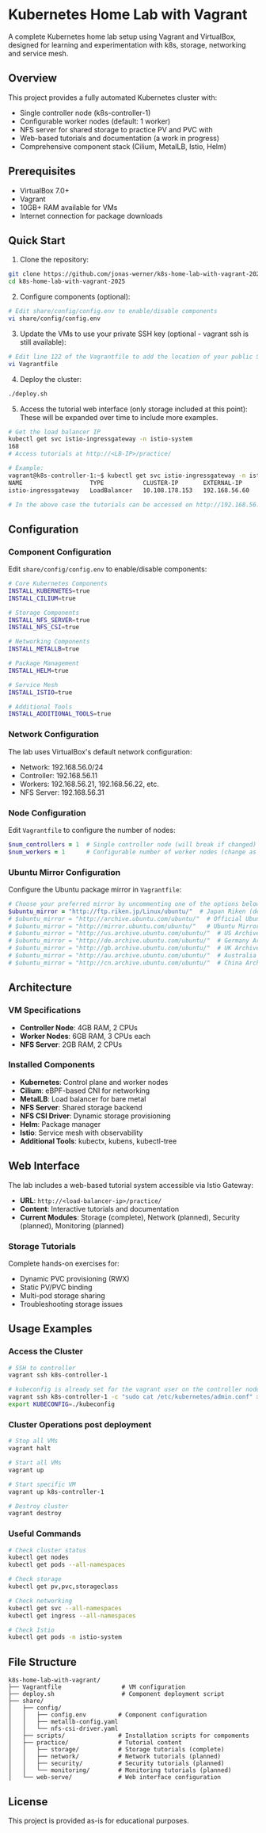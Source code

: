 # Kubernetes Home Lab with Vagrant

A complete Kubernetes home lab setup using Vagrant and VirtualBox, designed for learning and experimentation with k8s, storage, networking and service mesh.

## Overview

This project provides a fully automated Kubernetes cluster with:
- Single controller node (k8s-controller-1)
- Configurable worker nodes (default: 1 worker)
- NFS server for shared storage to practice PV and PVC with
- Web-based tutorials and documentation (a work in progress)
- Comprehensive component stack (Cilium, MetalLB, Istio, Helm)

## Prerequisites

- VirtualBox 7.0+
- Vagrant
- 10GB+ RAM available for VMs
- Internet connection for package downloads

## Quick Start

1. Clone the repository:
```bash
git clone https://github.com/jonas-werner/k8s-home-lab-with-vagrant-2025.git
cd k8s-home-lab-with-vagrant-2025
```

2. Configure components (optional):
```bash
# Edit share/config/config.env to enable/disable components
vi share/config/config.env
```

3. Update the VMs to use your private SSH key (optional - vagrant ssh is still available):
```bash
# Edit line 122 of the Vagrantfile to add the location of your public SSH key
vi Vagrantfile
```

4. Deploy the cluster:
```bash
./deploy.sh
```

5. Access the tutorial web interface (only storage included at this point):
These will be expanded over time to include more examples. 

```bash
# Get the load balancer IP
kubectl get svc istio-ingressgateway -n istio-system
168
# Access tutorials at http://<LB-IP>/practice/

# Example:
vagrant@k8s-controller-1:~$ kubectl get svc istio-ingressgateway -n istio-system
NAME                   TYPE           CLUSTER-IP       EXTERNAL-IP     PORT(S)                                      AGE
istio-ingressgateway   LoadBalancer   10.108.178.153   192.168.56.60   15021:31920/TCP,80:30434/TCP,443:30985/TCP   26h

# In the above case the tutorials can be accessed on http://192.168.56.60/practice/

```

## Configuration

### Component Configuration

Edit `share/config/config.env` to enable/disable components:

```bash
# Core Kubernetes Components
INSTALL_KUBERNETES=true
INSTALL_CILIUM=true

# Storage Components
INSTALL_NFS_SERVER=true
INSTALL_NFS_CSI=true

# Networking Components
INSTALL_METALLB=true

# Package Management
INSTALL_HELM=true

# Service Mesh
INSTALL_ISTIO=true

# Additional Tools
INSTALL_ADDITIONAL_TOOLS=true
```

### Network Configuration

The lab uses VirtualBox's default network configuration:
- Network: 192.168.56.0/24
- Controller: 192.168.56.11
- Workers: 192.168.56.21, 192.168.56.22, etc.
- NFS Server: 192.168.56.31

### Node Configuration

Edit `Vagrantfile` to configure the number of nodes:

```ruby
$num_controllers = 1  # Single controller node (will break if changed)
$num_workers = 1      # Configurable number of worker nodes (change as required)
```

### Ubuntu Mirror Configuration

Configure the Ubuntu package mirror in `Vagrantfile`:

```ruby
# Choose your preferred mirror by uncommenting one of the options below:
$ubuntu_mirror = "http://ftp.riken.jp/Linux/ubuntu/"  # Japan Riken (default)
# $ubuntu_mirror = "http://archive.ubuntu.com/ubuntu/"  # Official Ubuntu Archive
# $ubuntu_mirror = "http://mirror.ubuntu.com/ubuntu/"   # Ubuntu Mirror Network
# $ubuntu_mirror = "http://us.archive.ubuntu.com/ubuntu/"  # US Archive
# $ubuntu_mirror = "http://de.archive.ubuntu.com/ubuntu/"  # Germany Archive
# $ubuntu_mirror = "http://gb.archive.ubuntu.com/ubuntu/"  # UK Archive
# $ubuntu_mirror = "http://au.archive.ubuntu.com/ubuntu/"  # Australia Archive
# $ubuntu_mirror = "http://cn.archive.ubuntu.com/ubuntu/"  # China Archive
```

## Architecture

### VM Specifications

- **Controller Node**: 4GB RAM, 2 CPUs
- **Worker Nodes**: 6GB RAM, 3 CPUs each
- **NFS Server**: 2GB RAM, 2 CPUs

### Installed Components

- **Kubernetes**: Control plane and worker nodes
- **Cilium**: eBPF-based CNI for networking
- **MetalLB**: Load balancer for bare metal
- **NFS Server**: Shared storage backend
- **NFS CSI Driver**: Dynamic storage provisioning
- **Helm**: Package manager
- **Istio**: Service mesh with observability
- **Additional Tools**: kubectx, kubens, kubectl-tree

## Web Interface

The lab includes a web-based tutorial system accessible via Istio Gateway:

- **URL**: `http://<load-balancer-ip>/practice/`
- **Content**: Interactive tutorials and documentation
- **Current Modules**: Storage (complete), Network (planned), Security (planned), Monitoring (planned)

### Storage Tutorials

Complete hands-on exercises for:
- Dynamic PVC provisioning (RWX)
- Static PV/PVC binding
- Multi-pod storage sharing
- Troubleshooting storage issues

## Usage Examples

### Access the Cluster

```bash
# SSH to controller
vagrant ssh k8s-controller-1

# kubeconfig is already set for the vagrant user on the controller node, but if you manually want to copy kubeconfig to local machine:
vagrant ssh k8s-controller-1 -c "sudo cat /etc/kubernetes/admin.conf" > kubeconfig
export KUBECONFIG=./kubeconfig
```

### Cluster Operations post deployment

```bash
# Stop all VMs 
vagrant halt

# Start all VMs
vagrant up

# Start specific VM
vagrant up k8s-controller-1

# Destroy cluster
vagrant destroy
```

### Useful Commands

```bash
# Check cluster status
kubectl get nodes
kubectl get pods --all-namespaces

# Check storage
kubectl get pv,pvc,storageclass

# Check networking
kubectl get svc --all-namespaces
kubectl get ingress --all-namespaces

# Check Istio
kubectl get pods -n istio-system
```

## File Structure

```
k8s-home-lab-with-vagrant/
├── Vagrantfile                 # VM configuration
├── deploy.sh                   # Component deployment script
├── share/
│   ├── config/
│   │   ├── config.env         # Component configuration
│   │   ├── metallb-config.yaml
│   │   └── nfs-csi-driver.yaml
│   ├── scripts/               # Installation scripts for compoments
│   ├── practice/              # Tutorial content
│   │   ├── storage/           # Storage tutorials (complete)
│   │   ├── network/           # Network tutorials (planned)
│   │   ├── security/          # Security tutorials (planned)
│   │   └── monitoring/        # Monitoring tutorials (planned)
│   └── web-serve/             # Web interface configuration
```

## License

This project is provided as-is for educational purposes.
